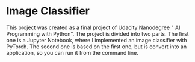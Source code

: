 # Image Classifier

This project was created as a final project of Udacity Nanodegree " AI Programming with Python". The project is divided into two parts. The first one is a Jupyter Notebook, where I implemented an image classifier with PyTorch. The second one is based on the first one, but is convert into an application, so you can run it from the command line.
